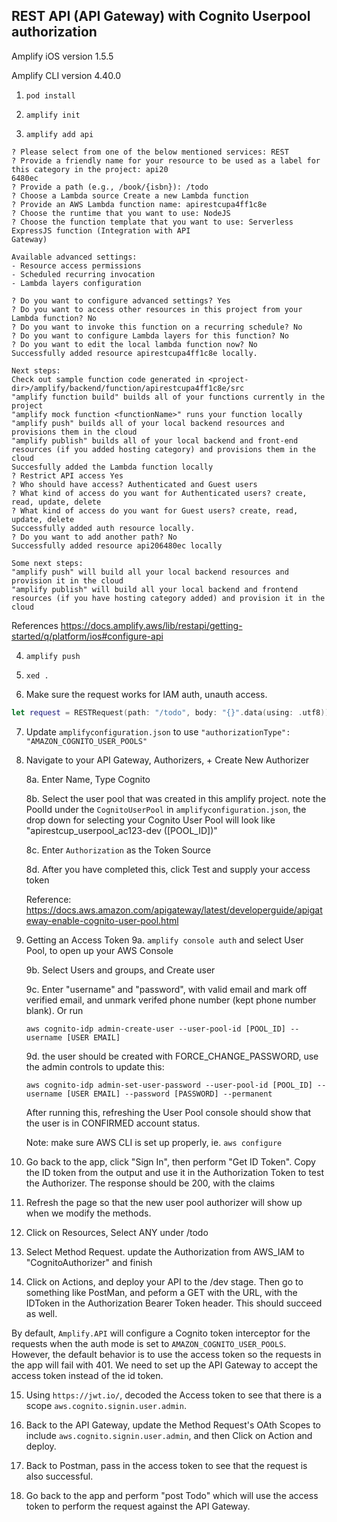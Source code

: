 ## REST API (API Gateway) with Cognito Userpool authorization

Amplify iOS version 1.5.5

Amplify CLI version 4.40.0

1. `pod install`

2. `amplify init`

3. `amplify add api` 
```
? Please select from one of the below mentioned services: REST
? Provide a friendly name for your resource to be used as a label for this category in the project: api20
6480ec
? Provide a path (e.g., /book/{isbn}): /todo
? Choose a Lambda source Create a new Lambda function
? Provide an AWS Lambda function name: apirestcupa4ff1c8e
? Choose the runtime that you want to use: NodeJS
? Choose the function template that you want to use: Serverless ExpressJS function (Integration with API 
Gateway)

Available advanced settings:
- Resource access permissions
- Scheduled recurring invocation
- Lambda layers configuration

? Do you want to configure advanced settings? Yes
? Do you want to access other resources in this project from your Lambda function? No
? Do you want to invoke this function on a recurring schedule? No
? Do you want to configure Lambda layers for this function? No
? Do you want to edit the local lambda function now? No
Successfully added resource apirestcupa4ff1c8e locally.

Next steps:
Check out sample function code generated in <project-dir>/amplify/backend/function/apirestcupa4ff1c8e/src
"amplify function build" builds all of your functions currently in the project
"amplify mock function <functionName>" runs your function locally
"amplify push" builds all of your local backend resources and provisions them in the cloud
"amplify publish" builds all of your local backend and front-end resources (if you added hosting category) and provisions them in the cloud
Succesfully added the Lambda function locally
? Restrict API access Yes
? Who should have access? Authenticated and Guest users
? What kind of access do you want for Authenticated users? create, read, update, delete
? What kind of access do you want for Guest users? create, read, update, delete
Successfully added auth resource locally.
? Do you want to add another path? No
Successfully added resource api206480ec locally

Some next steps:
"amplify push" will build all your local backend resources and provision it in the cloud
"amplify publish" will build all your local backend and frontend resources (if you have hosting category added) and provision it in the cloud
```

References https://docs.amplify.aws/lib/restapi/getting-started/q/platform/ios#configure-api

4. `amplify push`

5. `xed .`

6. Make sure the request works for IAM auth, unauth access. 
```swift
let request = RESTRequest(path: "/todo", body: "{}".data(using: .utf8))
```

7. Update `amplifyconfiguration.json` to use `"authorizationType": "AMAZON_COGNITO_USER_POOLS"`

8. Navigate to your API Gateway, Authorizers, + Create New Authorizer

    8a. Enter Name, Type Cognito

    8b. Select the user pool that was created in this amplify project. note the PoolId under the `CognitoUserPool` in `amplifyconfiguration.json`, the drop down for selecting your Cognito User Pool will look like
    "apirestcup_userpool_ac123-dev ([POOL_ID])"

    8c. Enter `Authorization` as the Token Source

    8d. After you have completed this, click Test and supply your access token

    Reference: https://docs.aws.amazon.com/apigateway/latest/developerguide/apigateway-enable-cognito-user-pool.html

9. Getting an Access Token
    9a. `amplify console auth` and select User Pool, to open up your AWS Console

    9b. Select Users and groups, and Create user

    9c. Enter "username" and "password", with valid email and mark off verified email, and unmark verifed phone number (kept phone number blank). Or run 
    ```
    aws cognito-idp admin-create-user --user-pool-id [POOL_ID] --username [USER EMAIL]
    ```

    9d. the user should be created with FORCE_CHANGE_PASSWORD, use the admin controls to update this:
    ```
    aws cognito-idp admin-set-user-password --user-pool-id [POOL_ID] --username [USER EMAIL] --password [PASSWORD] --permanent
    ```
    After running this, refreshing the User Pool console should show that the user is in CONFIRMED account status.

    Note: make sure AWS CLI is set up properly, ie. `aws configure`

10. Go back to the app, click "Sign In", then perform "Get ID Token". Copy the ID token from the output and use it in the Authorization Token to test the Authorizer. The response should be 200, with the claims

11. Refresh the page so that the new user pool authorizer will show up when we modify the methods. 

12. Click on Resources, Select ANY under /todo

13. Select Method Request. update the Authorization from AWS_IAM to "CognitoAuthorizer" and finish

14. Click on Actions, and deploy your API to the /dev stage. Then go to something like PostMan, and peform a GET with the URL, with the IDToken in the Authorization Bearer Token header. This should succeed as well.

By default, `Amplify.API` will configure a Cognito token interceptor for the requests when the auth mode is set to `AMAZON_COGNITO_USER_POOLS`. However, the default behavior is to use the access token so the requests in the app will fail with 401. We need to set up the API Gateway to accept the access token instead of the id token.


15. Using `https://jwt.io/`, decoded the Access token to see that there is a scope `aws.cognito.signin.user.admin`. 

16. Back to the API Gateway, update the Method Request's OAth Scopes to include `aws.cognito.signin.user.admin`, and then Click on Action and deploy.

17. Back to Postman, pass in the access token to see that the request is also successful.

18. Go back to the app and perform "post Todo" which will use the access token to perform the request against the API Gateway.


